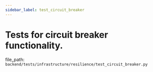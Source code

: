 ```yaml
---
sidebar_label: test_circuit_breaker
---
```


# Tests for circuit breaker functionality.

  file_path: `backend/tests/infrastructure/resilience/test_circuit_breaker.py`
